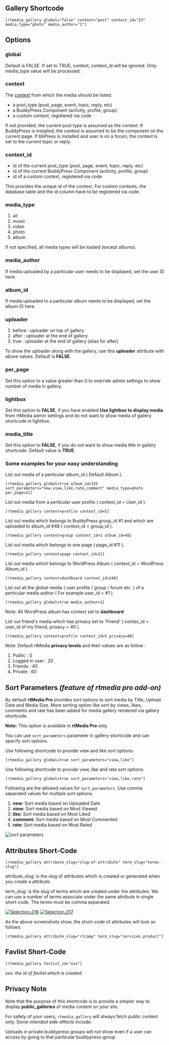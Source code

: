 ## Gallery Shortcode


``` [rtmedia_gallery global="false" context="post" context_id="23" media_type="photo" media_author="1"] ```


## Options

### global

Default is FALSE.
If set to TRUE, context, context_id will be ignored. Only media_type value will be processed.

### context

The [context](../../../developers/context.md) from which the media should be listed:

* a post_type (post, page, event, topic, reply, etc)
* a BuddyPress Component (activity, profile, group)
* a custom context, registered via code

If not provided, the current post type is assumed as the context. If BuddyPress is installed, the context is assumed to be the component on the current page. If bbPress is installed and user is on a forum, the context is set to the current topic or reply.

### context_id

* id of the current post_type (post, page, event, topic, reply, etc)
* id of the current BuddyPress Component (activity, profile, group)
* id of a custom context, registered via code

This provides the unique id of the context. For custom contexts, the database table and the id column have to be registered via code.

### media_type

1. all
2. music
3. video
4. photo
5. album

If not specified, all media types will be loaded (except albums).

### media_author

If media uploaded by a particular user needs to be displayed, set the user ID here.

### album_id

If media uploaded to a particular album needs to be displayed, set the album ID here.

### uploader

1. before : uploader on top of gallery
2. after : uploader at the end of gallery
3. true : uploader at the end of gallery (alias for after)

To show the uploader along with the gallery, use this **uploader** attribute with above values. Default is **FALSE**.

### per_page

Set this option to a value greater than 0 to override admin settings to show number of media in gallery.

### lightbox

Set this option to **FALSE**, if you have enabled **Use lightbox to display media** from rtMedia admin settings and do not want to show media of gallery shortcode in lightbox.

### media_title

Set this option to **FALSE**, if you do not want to show media title in gallery shortcode. Default value is **TRUE**.

### Some examples for your easy understanding

List out media of a perticular album_id ( Default Album ).

``` [rtmedia_gallery global=true album_id=125 sort_parameters="new,view,like,rate,comment" media_type=photo per_page=21] ```

List out media from a perticular user profile ( context_id = User_id ).

``` [rtmedia_gallery context=profile context_id=5] ```

List out media which belongs to BuddyPress group_id #1 and which are uploaded to album_id #48 ( context_id = group_id ).

``` [rtmedia_gallery context=group context_id=1 album_id=48] ```

List out media which belongs to one page ( page_id #11 ).

``` [rtmedia_gallery context=page context_id=11] ```

List out media which belongs to WordPress Album ( context_id = WordPress Album_id ).

``` [rtmedia_gallery context=dashboard context_id=248] ```

List out all the global media ( user profile / group / forum etc. ) of a perticular media author ( For example user_id = #1 ).

``` [rtmedia_gallery global=true media_author=1] ```

Note: All WordPress album has context set to **dashboard**

List out friend's media which has privacy set to 'Friend' ( contex_id = user_id of my friend, privacy = 40 ).

``` [rtmedia_gallery context=profile context_id=5 privacy=40] ```

Note: Default rtMedia **privacy levels** and their values are as follow :

1. Public : 0
2. Logged in user : 20
3. Friends : 40
4. Private : 60

## Sort Parameters *(feature of rtmedia pro add-on)*

By default **rtMedia Pro** provides sort options to sort media by Title, Upload Date and Media Size. More sorting option like sort by views, likes, comments and rate has been added for media gallery rendered via gallery shortcode.

**Note:** This option is available in **rtMedia Pro** only.

You can use `sort_parameters` parameter in gallery shortcode and can specify sort options.

Use following shortcode to provide view and like sort options:

``` [rtmedia_gallery global=true sort_parameters="view,like"] ```


Use following shortcode to provide view, like and rate sort options:

``` [rtmedia_gallery global=true sort_parameters="view,like,rate"] ```

Following are the allowed values for `sort_parameters`. Use comma separated values for multiple sort options.

1. **new:** Sort media based on Uploaded Date
2. **view:** Sort media based on Most Viewed
3. **like:** Sort media based on Most Liked
4. **comment:** Sort media based on Most Commented
5. **rate:** Sort media based on Most Rated

![sort parameters](https://cloud.githubusercontent.com/assets/7807348/6060841/92a68000-ad67-11e4-892b-378c6995cc7f.png)


## Attributes Short-Code

``` [rtmedia_gallery attribute_slug="slug-of-attribute" term_slug="terms-slug"] ```

attribute_slug: is the slug of attributes which is created or generated when you create a attribute.

term_slug: is the slug of terms which are created under the attributes. We can use a number of terms associate under the same attribute in single short-code. The terms must be comma separated.

[![Selection_018](https://rtcamp.com/wp-content/uploads/2013/06/Selection_0182.png)](https://rtcamp.com/wp-content/uploads/2013/06/Selection_0182.png) [![Selection_017](https://rtcamp.com/wp-content/uploads/2013/06/Selection_017.png)](https://rtcamp.com/wp-content/uploads/2013/06/Selection_017.png)

As the above screenshots show, the short-code of attributes will look as follows:

``` [rtmedia_gallery attribute_slug="rtcamp" term_slug="services,product"] ```

## Favlist Short-Code

```[rtmedia_gallery favlist_id="xxx"]```

_xxx: the id of favlist which is created._

## Privacy Note

Note that the purpose of this shortcode is to provide a simpler way to display **public_galleries** of media content on your site.

For safety of your users, `rtmedia_gallery` will always fetch public content only. Some _intended_ side-effects include:

Uploads in private buddypress groups will not show even if a user can access by going to that particular buddypress-group
